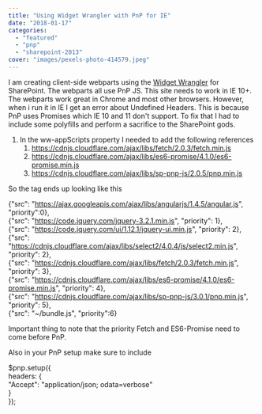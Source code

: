 ```yaml
---
title: "Using Widget Wrangler with PnP for IE"
date: "2018-01-17"
categories: 
  - "featured"
  - "pnp"
  - "sharepoint-2013"
cover: "images/pexels-photo-414579.jpeg"
---
```


I am creating client-side webparts using the [Widget Wrangler](https://github.com/Widget-Wrangler/ww) for SharePoint. The webparts all use PnP JS. This site needs to work in IE 10+. The webparts work great in Chrome and most other browsers. However, when i run it in IE I get an error about Undefined Headers. This is because PnP uses Promises which IE 10 and 11 don't support. To fix that I had to include some polyfills and perform a sacrifice to the SharePoint gods.

1. In the ww-appScripts property I needed to add the following references
    1. https://cdnjs.cloudflare.com/ajax/libs/fetch/2.0.3/fetch.min.js
    2. https://cdnjs.cloudflare.com/ajax/libs/es6-promise/4.1.0/es6-promise.min.js
    3. https://cdnjs.cloudflare.com/ajax/libs/sp-pnp-js/2.0.5/pnp.min.js

So the tag ends up looking like this

{"src": "https://ajax.googleapis.com/ajax/libs/angularjs/1.4.5/angular.js", "priority":0},  
{"src": "https://code.jquery.com/jquery-3.2.1.min.js", "priority": 1},  
{"src": "https://code.jquery.com/ui/1.12.1/jquery-ui.min.js", "priority": 2},  
{"src": "https://cdnjs.cloudflare.com/ajax/libs/select2/4.0.4/js/select2.min.js", "priority": 2},  
{"src": "https://cdnjs.cloudflare.com/ajax/libs/fetch/2.0.3/fetch.min.js", "priority": 3},  
{"src": "https://cdnjs.cloudflare.com/ajax/libs/es6-promise/4.1.0/es6-promise.min.js", "priority": 4},  
{"src": "https://cdnjs.cloudflare.com/ajax/libs/sp-pnp-js/3.0.1/pnp.min.js", "priority": 5},  
{"src": "~/bundle.js", "priority":6}

Important thing to note that the priority Fetch and ES6-Promise need to come before PnP.

Also in your PnP setup make sure to include

$pnp.setup({  
headers: {  
"Accept": "application/json; odata=verbose"  
}  
});
